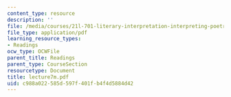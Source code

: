 ```yaml
---
content_type: resource
description: ''
file: /media/courses/21l-701-literary-interpretation-interpreting-poetry-fall-2003/c988a022585d597f401fb4f4d5884d42_lecture7m.pdf
file_type: application/pdf
learning_resource_types:
- Readings
ocw_type: OCWFile
parent_title: Readings
parent_type: CourseSection
resourcetype: Document
title: lecture7m.pdf
uid: c988a022-585d-597f-401f-b4f4d5884d42
---
```

